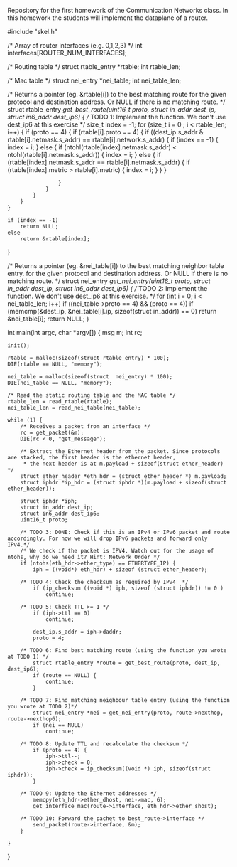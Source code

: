 Repository for the first homework of the Communication Networks class. In this homework the students will implement the dataplane of a router.

#include "skel.h"

/* Array of router interfaces (e.g. 0,1,2,3) */
int interfaces[ROUTER_NUM_INTERFACES];

/* Routing table */
struct rtable_entry *rtable;
int rtable_len;

/* Mac table */
struct nei_entry *nei_table;
int nei_table_len;

/*
 Returns a pointer (eg. &rtable[i]) to the best matching route
 for the given protocol and destination address. Or NULL if there is no matching route.
*/
struct rtable_entry *get_best_route(uint16_t proto, struct in_addr dest_ip, struct in6_addr dest_ip6) {
	/* TODO 1: Implement the function. We don't use dest_ip6 at this exercise */
	size_t index = -1;
	for (size_t i = 0 ; i < rtable_len; i++) {
		if (proto == 4) {
			if (rtable[i].proto == 4) {
				if ((dest_ip.s_addr & rtable[i].netmask.s_addr) == rtable[i].network.s_addr) {
					if (index == -1) {
						index = i;
					} else {
						if (ntohl(rtable[index].netmask.s_addr) < ntohl(rtable[i].netmask.s_addr)) {
							index = i; 
						} else
						{
							if (rtable[index].netmask.s_addr == rtable[i].netmask.s_addr) {
								if (rtable[index].metric > rtable[i].metric) {
									index = i;
								}
							}
						}
						
					}
				}
			}
		}
	}

	if (index == -1)
		return NULL;
	else
		return &rtable[index];
}

/*
 Returns a pointer (eg. &nei_table[i]) to the best matching neighbor table entry.
 for the given protocol and destination address. Or NULL if there is no matching route.
*/
struct nei_entry *get_nei_entry(uint16_t proto, struct in_addr dest_ip, struct in6_addr dest_ip6) {
    /* TODO 2: Implement the function. We don't use dest_ip6 at this exercise. */
	for (int i = 0; i < nei_table_len; i++)
		if ((nei_table->proto == 4) && (proto == 4))
			if (memcmp(&dest_ip, &nei_table[i].ip, sizeof(struct in_addr)) == 0)
			return &nei_table[i];
    return NULL;
}

int main(int argc, char *argv[])
{
	msg m;
	int rc;

	init();

	rtable = malloc(sizeof(struct rtable_entry) * 100);
	DIE(rtable == NULL, "memory");

	nei_table = malloc(sizeof(struct  nei_entry) * 100);
	DIE(nei_table == NULL, "memory");
	
	/* Read the static routing table and the MAC table */
	rtable_len = read_rtable(rtable);
	nei_table_len = read_nei_table(nei_table);

	while (1) {
		/* Receives a packet from an interface */
		rc = get_packet(&m);
		DIE(rc < 0, "get_message");
		
		/* Extract the Ethernet header from the packet. Since protocols are stacked, the first header is the ethernet header,
		 * the next header is at m.payload + sizeof(struct ether_header) */
		struct ether_header *eth_hdr = (struct ether_header *) m.payload;
		struct iphdr *ip_hdr = (struct iphdr *)(m.payload + sizeof(struct ether_header));
		
		struct iphdr *iph;
		struct in_addr dest_ip;
		struct in6_addr dest_ip6;
		uint16_t proto;

		/* TODO 3: DONE: Check if this is an IPv4 or IPv6 packet and route accordingly. For now we will drop IPv6 packets and forward only IPv4.*/
		/* We check if the packet is IPV4. Watch out for the usage of ntohs, why do we need it? Hint: Network Order */
		if (ntohs(eth_hdr->ether_type) == ETHERTYPE_IP) {
			iph = ((void*) eth_hdr) + sizeof (struct ether_header);

		/* TODO 4: Check the checksum as required by IPv4  */
			if (ip_checksum ((void *) iph, sizeof (struct iphdr)) != 0 )
				continue;

		/* TODO 5: Check TTL >= 1 */
			if (iph->ttl == 0)
				continue;
			
			dest_ip.s_addr = iph->daddr;
			proto = 4;

		/* TODO 6: Find best matching route (using the function you wrote at TODO 1) */
			struct rtable_entry *route = get_best_route(proto, dest_ip, dest_ip6);
			if (route == NULL) {
				continue;
			}

		/* TODO 7: Find matching neighbour table entry (using the function you wrote at TODO 2)*/
			struct nei_entry *nei = get_nei_entry(proto, route->nexthop, route->nexthop6);
			if (nei == NULL)
				continue;

		/* TODO 8: Update TTL and recalculate the checksum */
			if (proto == 4) {
				iph->ttl--;
				iph->check = 0;
				iph->check = ip_checksum((void *) iph, sizeof(struct iphdr));
			}

		/* TODO 9: Update the Ethernet addresses */
			memcpy(eth_hdr->ether_dhost, nei->mac, 6);
			get_interface_mac(route->interface, eth_hdr->ether_shost);

		/* TODO 10: Forward the pachet to best_route->interface */
			send_packet(route->interface, &m);
		}

	}
}

